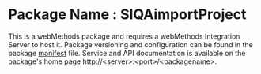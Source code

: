 # Package Name : SIQAimportProject
This is a webMethods package and requires a webMethods Integration Server to host it. Package versioning and configuration can be found in the package [manifest](./SIQAimportProject/manifest.v3) file. Service and API documentation is available on the package's home page http://&lt;server&gt;:&lt;port&gt;/&lt;packagename>.